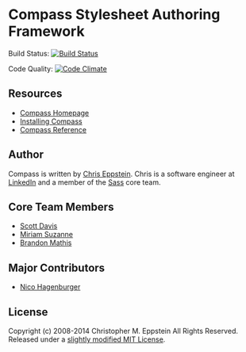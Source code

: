 # Compass Stylesheet Authoring Framework

Build Status: [![Build Status](https://travis-ci.org/Compass/compass.svg)](https://travis-ci.org/Compass/compass)

Code Quality: [![Code Climate](https://codeclimate.com/github/Compass/compass.svg)](https://codeclimate.com/github/Compass/compass)

## Resources

* [Compass Homepage](http://compass-style.org/)
* [Installing Compass](http://compass-style.org/install/)
* [Compass Reference](http://compass-style.org/install/reference/)

## Author

Compass is written by [Chris Eppstein](http://chriseppstein.github.io/).
Chris is a software engineer at [LinkedIn](http://www.linkedin.com/) and a member of the [Sass](https://github.com/nex3/sass) core team.

## Core Team Members

* [Scott Davis](https://github.com/scottdavis)
* [Miriam Suzanne](https://github.com/mirisuzanne)
* [Brandon Mathis](https://github.com/imathis)

## Major Contributors

* [Nico Hagenburger](https://github.com/hagenburger)

## License

Copyright (c) 2008-2014 Christopher M. Eppstein
All Rights Reserved.
Released under a [slightly modified MIT License](LICENSE.markdown).
